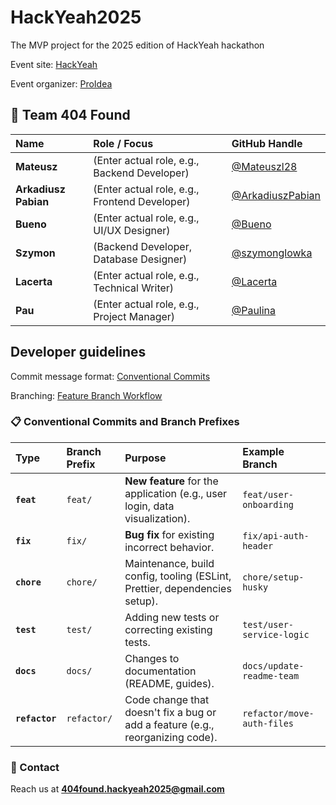 # HackYeah2025

The MVP project for the 2025 edition of HackYeah hackathon

Event site: [HackYeah](https://hackyeah.pl/)

Event organizer: [ProIdea](https://proidea.pl/)

## 👥 Team 404 Found

| Name                 | Role / Focus                                    | GitHub Handle                                           |
|:---------------------|:------------------------------------------------|:--------------------------------------------------------|
| **Mateusz**          | (Enter actual role, e.g., Backend Developer)    | [@Mateuszl28](https://github.com/Mateuszl28)            |
| **Arkadiusz Pabian** | (Enter actual role, e.g., Frontend Developer)   | [@ArkadiuszPabian](https://github.com/ArkadiuszPabian)  |
| **Bueno**            | (Enter actual role, e.g., UI/UX Designer)       | [@Bueno](https://github.com/username-3)                 |
| **Szymon**           | (Backend Developer, Database Designer)          | [@szymonglowka](https://github.com/username-4)          |
| **Lacerta**          | (Enter actual role, e.g., Technical Writer)     | [@Lacerta](https://github.com/username-5)               |
| **Pau**              | (Enter actual role, e.g., Project Manager)      | [@Paulina](https://github.com/username-6)               |

## Developer guidelines

Commit message format: [Conventional Commits](https://www.conventionalcommits.org/en/v1.0.0/)

Branching: [Feature Branch Workflow](https://www.atlassian.com/git/tutorials/comparing-workflows/feature-branch-workflow)

### 📋 Conventional Commits and Branch Prefixes

| Type           | Branch Prefix | Purpose                                                                        | Example Branch             |
| :------------- | :------------ | :----------------------------------------------------------------------------- | :------------------------- |
| **`feat`**     | `feat/`       | **New feature** for the application (e.g., user login, data visualization).    | `feat/user-onboarding`     |
| **`fix`**      | `fix/`        | **Bug fix** for existing incorrect behavior.                                   | `fix/api-auth-header`      |
| **`chore`**    | `chore/`      | Maintenance, build config, tooling (ESLint, Prettier, dependencies setup).     | `chore/setup-husky`        |
| **`test`**     | `test/`       | Adding new tests or correcting existing tests.                                 | `test/user-service-logic`  |
| **`docs`**     | `docs/`       | Changes to documentation (README, guides).                                     | `docs/update-readme-team`  |
| **`refactor`** | `refactor/`   | Code change that doesn't fix a bug or add a feature (e.g., reorganizing code). | `refactor/move-auth-files` |

### 📧 Contact

Reach us at **[404found.hackyeah2025@gmail.com](mailto:404found.hackyeah2025@gmail.com)**
